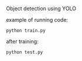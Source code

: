 Object detection using YOLO

example of running code:

``python train.py``

after training:

``python test.py``

